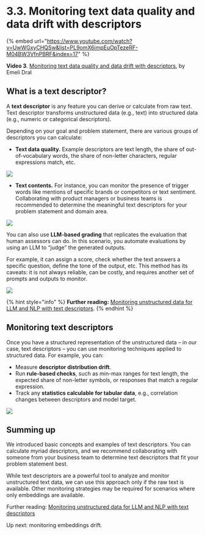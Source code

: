 # 3.3. Monitoring text data quality and data drift with descriptors

{% embed url="https://www.youtube.com/watch?v=UwWGxyCHQSw&list=PL9omX6impEuOpTezeRF-M04BW3VfnPBRF&index=17" %}

**Video 3**. [Monitoring text data quality and data drift with descriptors](https://www.youtube.com/watch?v=UwWGxyCHQSw&list=PL9omX6impEuOpTezeRF-M04BW3VfnPBRF&index=17), by Emeli Dral

## What is a text descriptor?

A **text descriptor** is any feature you can derive or calculate from raw text. Text descriptor transforms unstructured data (e.g., text) into structured data (e.g., numeric or categorical descriptors). 

Depending on your goal and problem statement, there are various groups of descriptors you can calculate:
* **Text data quality.** Example descriptors are text length, the share of out-of-vocabulary words, the share of non-letter characters, regular expressions match, etc.

![](<../../../images/2023109\_course\_module3.024-min.png>)

* **Text contents.** For instance, you can monitor the presence of trigger words like mentions of specific brands or competitors or text sentiment. Collaborating with product managers or business teams is recommended to determine the meaningful text descriptors for your problem statement and domain area.

![](<../../../images/2023109\_course\_module3.025-min.png>)

You can also use **LLM-based grading** that replicates the evaluation that human assessors can do. In this scenario, you automate evaluations by using an LLM to “judge” the generated outputs.

For example, it can assign a score, check whether the text answers a specific question, define the tone of the output, etc. This method has its caveats: it is not always reliable, can be costly, and requires another set of prompts and outputs to monitor.

![](<../../../images/2023109\_course\_module3.026-min.png>)

{% hint style="info" %}
**Further reading:** [Monitoring unstructured data for LLM and NLP with text descriptors](https://www.evidentlyai.com/blog/unstructured-data-monitoring).
{% endhint %}

## Monitoring text descriptors

Once you have a structured representation of the unstructured data – in our case, text descriptors – you can use monitoring techniques applied to structured data. For example, you can:
* Measure **descriptor distribution drift**.
* Run **rule-based checks**, such as min-max ranges for text length, the expected share of non-letter symbols, or responses that match a regular expression.
* Track any **statistics calculable for tabular data**, e.g., correlation changes between descriptors and model target.

![](<../../../images/2023109\_course\_module3.029-min.png>)

## Summing up

We introduced basic concepts and examples of text descriptors. You can calculate myriad descriptors, and we recommend collaborating with someone from your business team to determine text descriptors that fit your problem statement best. 

While text descriptors are a powerful tool to analyze and monitor unstructured text data, we can use this approach only if the raw text is available. Other monitoring strategies may be required for scenarios where only embeddings are available.

Further reading: [Monitoring unstructured data for LLM and NLP with text descriptors](https://www.evidentlyai.com/blog/unstructured-data-monitoring)

Up next: monitoring embeddings drift.
